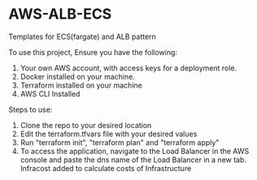 # AWS-ALB-ECS
Templates for ECS(fargate) and ALB pattern

To use this project, Ensure you have the following:
  1. Your own AWS account, with access keys for a deployment role.
  2. Docker installed on your machine.
  3. Terraform installed on your machine
  4. AWS CLI Installed

Steps to use:
  1. Clone the repo to your desired location
  2. Edit the terraform.tfvars file with your desired values
  3. Run "terraform init", "terraform plan" and "terraform apply"
  4. To access the application, navigate to the Load Balancer in the
     AWS console and paste the dns name of the Load Balancer in a new tab. 
Infracost added to calculate costs of Infrastructure
